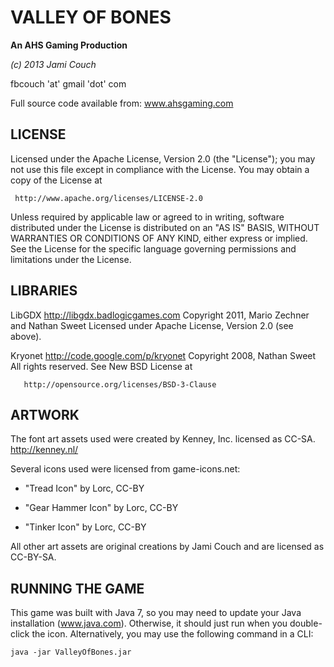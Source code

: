 # VALLEY OF BONES #

**An AHS Gaming Production**

_(c) 2013 Jami Couch_

fbcouch 'at' gmail 'dot' com

Full source code available from:
	www.ahsgaming.com

## LICENSE ##

Licensed under the Apache License, Version 2.0 (the "License");
you may not use this file except in compliance with the License.
You may obtain a copy of the License at

     http://www.apache.org/licenses/LICENSE-2.0

Unless required by applicable law or agreed to in writing, software
distributed under the License is distributed on an "AS IS" BASIS,
WITHOUT WARRANTIES OR CONDITIONS OF ANY KIND, either express or implied.
See the License for the specific language governing permissions and
limitations under the License.

## LIBRARIES ##

LibGDX		http://libgdx.badlogicgames.com
Copyright 2011, Mario Zechner and Nathan Sweet
Licensed under Apache License, Version 2.0 (see above).

Kryonet		http://code.google.com/p/kryonet
Copyright 2008, Nathan Sweet
All rights reserved.
See New BSD License at 

	   http://opensource.org/licenses/BSD-3-Clause

## ARTWORK ##

The font art assets used were created by Kenney, Inc. licensed as CC-SA.
	http://kenney.nl/
	
Several icons used were licensed from game-icons.net:
- "Tread Icon" by Lorc, CC-BY

- "Gear Hammer Icon" by Lorc, CC-BY

- "Tinker Icon" by Lorc, CC-BY

All other art assets are original creations by Jami Couch and are licensed as CC-BY-SA.

## RUNNING THE GAME ##

This game was built with Java 7, so you may need to update your Java installation (www.java.com).
Otherwise, it should just run when you double-click the icon.
Alternatively, you may use the following command in a CLI:

	java -jar ValleyOfBones.jar




